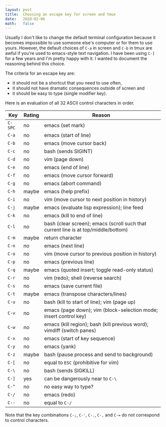 ```yaml
---
layout: post
title:  Choosing an escape key for screen and tmux
date:   2020-02-06
math:   false
---
```


Usually I don't like to change the default terminal configuration because it becomes impossible to use someone else's computer or for them to use yours.
However, the default choices of `C-a` in screen and `C-b` in tmux are awful if you're used to emacs-style text navigation.
I have been using `C-]` for a few years and I'm pretty happy with it.
I wanted to document the reasoning behind this choice.

The criteria for an escape key are:
* it should not be a shortcut that you need to use often,
* it should not have dramatic consequences outside of screen and
* it should be easy to type (single modifier key).

Here is an evaluation of all 32 ASCII control characters in order.

Key | Rating | Reason
----|--------|-------
`C-SPC` | no | emacs (set mark)
`C-a` | no | emacs (start of line)
`C-b` | no | emacs (move cursor back)
`C-c` | no | bash (sends SIGINT)
`C-d` | no | vim (page down)
`C-e` | no | emacs (end of line)
`C-f` | no | emacs (move cursor forward)
`C-g` | no | emacs (abort command)
`C-h` | maybe | emacs (help prefix)
`C-i` | no | vim (move cursor to next position in history)
`C-j` | maybe | emacs (evaluate lisp expression); line feed
`C-k` | no | emacs (kill to end of line)
`C-l` | no | bash (clear screen); emacs (scroll such that current line is at top/middle/bottom)
`C-m` | maybe | return character
`C-n` | no | emacs (next line)
`C-o` | no | vim (move cursor to previous position in history)
`C-p` | no | emacs (previous line)
`C-q` | maybe | emacs (quoted insert; toggle read-only status)
`C-r` | no | vim (redo); shell (reverse search)
`C-s` | no | emacs (save current file)
`C-t` | maybe | emacs (transpose characters/lines)
`C-u` | no | bash (kill to start of line); vim (page up)
`C-v` | no | emacs (page down); vim (block-selection mode; insert control key)
`C-w` | no | emacs (kill region); bash (kill previous word); vimdiff (switch panes)
`C-x` | no | emacs (start of key sequence)
`C-y` | no | emacs (yank)
`C-z` | maybe | bash (pause process and send to background)
`C-[` | no | equal to `ESC` (prohibitive for vim)
`C-\` | no | bash (sends SIGKILL)
`C-]` | yes | can be dangerously near to `C-\`
`C-^` | no | no easy way to type?
`C-/` | no | emacs (redo)
`C--` | no | equal to `C-/`

Note that the key combinations `C-;`, `C-'`, `C-.`, `C-,` and `C-=` do not correspond to control characters.
